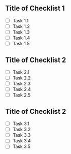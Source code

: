 ## Title of Checklist 1
* [ ] Task 1.1
* [ ] Task 1.2
* [ ] Task 1.3
* [ ] Task 1.4
* [ ] Task 1.5

## Title of Checklist 2
* [ ] Task 2.1
* [ ] Task 2.2
* [ ] Task 2.3
* [ ] Task 2.4
* [ ] Task 2.5

## Title of Checklist 2
* [ ] Task 3.1
* [ ] Task 3.2
* [ ] Task 3.3
* [ ] Task 3.4
* [ ] Task 3.5
